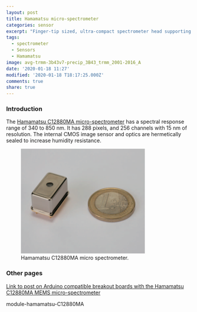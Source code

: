 ```yaml
---
layout: post
title: Hamamatsu micro-spectrometer
categories: sensor
excerpt: "Finger-tip sized, ultra-compact spectrometer head supporting high sensitivity and long wavelength region"
tags:
  - spectrometer
  - Sensors
  - Hamamatsu
image: avg-trmm-3b43v7-precip_3B43_trmm_2001-2016_A
date: '2020-01-18 11:27'
modified: '2020-01-18 T18:17:25.000Z'
comments: true
share: true
---
```


### Introduction

The [Hamamatsu C12880MA micro-spectrometer](https://www.hamamatsu.com/eu/en/product/type/C12880MA/index.html) has a spectral response range of 340 to 850 nm. It has 288 pixels, and 256 channels with 15 nm of resolution. The internal CMOS image sensor and optics are hermetically sealed to increase humidity resistance.

<figure>
<img src="../../images/sensor-hamamatsu-C12880MA-spectrometer.png">
<figcaption> Hamamatsu C12880MA micro spectrometer.
</figcaption>
</figure>

### Other pages

[Link to post on Arduino compatible breakout boards with the Hamamatsu C12880MA MEMS micro-spectrometer](../../module/module-hamamatsu-C12880MA)


module-hamamatsu-C12880MA
